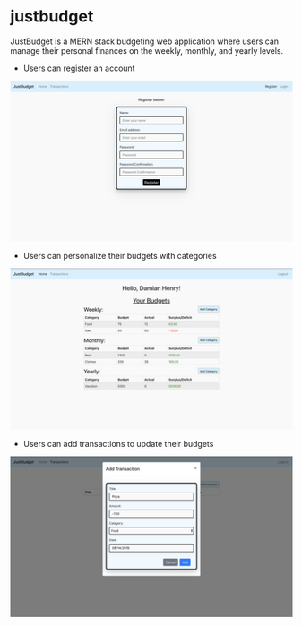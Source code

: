 # justbudget

JustBudget is a MERN stack budgeting web application where users can manage their personal finances on the weekly, monthly, and yearly levels.

- Users can register an account 

![Register Image](images/register.png)

- Users can personalize their budgets with categories

![Categories Image](images/categories.png)

- Users can add transactions to update their budgets

![Add Transaction Image](images/addTransaction.png)
